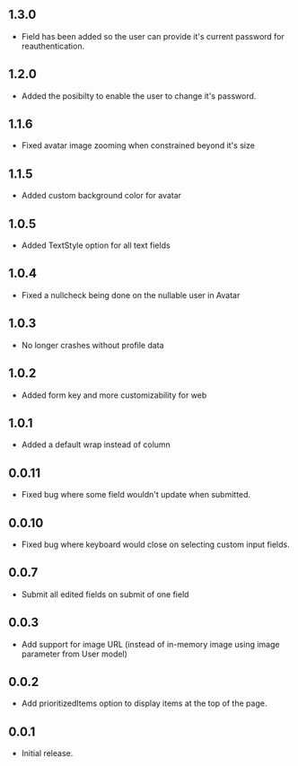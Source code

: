 ## 1.3.0

- Field has been added so the user can provide it's current password for reauthentication.

## 1.2.0

- Added the posibilty to enable the user to change it's password.

## 1.1.6

- Fixed avatar image zooming when constrained beyond it's size

## 1.1.5

- Added custom background color for avatar

## 1.0.5

- Added TextStyle option for all text fields

## 1.0.4

- Fixed a nullcheck being done on the nullable user in Avatar

## 1.0.3

- No longer crashes without profile data

## 1.0.2

- Added form key and more customizability for web

## 1.0.1

- Added a default wrap instead of column

## 0.0.11

- Fixed bug where some field wouldn't update when submitted.

## 0.0.10

- Fixed bug where keyboard would close on selecting custom input fields.

## 0.0.7

- Submit all edited fields on submit of one field

## 0.0.3

- Add support for image URL (instead of in-memory image using image parameter from User model)

## 0.0.2

- Add prioritizedItems option to display items at the top of the page.

## 0.0.1

- Initial release.
